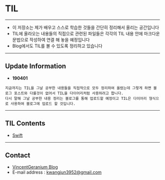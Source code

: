 # TIL

---

- 이 저장소는 제가 배우고 스스로 학습한 것들을 간단히 정리해서 올리는 공간입니다
- TIL에 올라오는 내용들의 직접으로 관련된 파일들은 각각의 TIL 내용 안에 마크다운 문법으로 작성하여 연결 해 놓을 예정입니다
- Blog에서도 TIL를 볼 수 있도록 정리하고 있습니다

---
## Update Information

- **190401**

```
지금까지는 TIL을 그날 공부한 내용들을 직접적으로 모두 정리하여 올렸는데 그렇게 하면 블로그 포스트와 다를것이 없어서 TIL을 다이어리처럼 사용하려고 합니다. 
다시 말해 그날 공부한 내용 정리는 블로그를 통해 업로드할 예정이고 TIL은 다이어리 형식으로 사용하여 블로그에 업로드 할 것입니다.
```

---
## TIL Contents

- [Swift](./Swift/README.md)

---
## Contact

- [VincentGeranium Blog](https://vincentgeranium.github.io/)
- E-mail address : kwangjun3952@gmail.com
